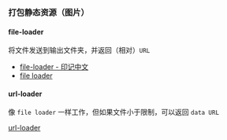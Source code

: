### 打包静态资源（图片）

#### file-loader

将文件发送到输出文件夹，并返回（相对）`URL`

- [file-loader - 印记中文](https://webpack.docschina.org/loaders/file-loader)
- [file loader](https://webpack.js.org/loaders/file-loader/)

#### url-loader

像 `file loader` 一样工作，但如果文件小于限制，可以返回 `data URL`

[url-loader](https://webpack.js.org/loaders/url-loader/)
